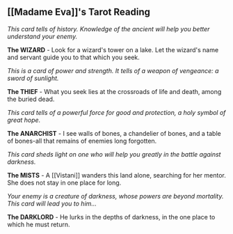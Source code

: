 ## [[Madame Eva]]'s Tarot Reading

_This card tells of history. Knowledge of the ancient will help you better understand your enemy._

**The WIZARD** - Look for a wizard's tower on a lake. Let the wizard's name and servant guide you to that which you seek.

_This is a card of power and strength. It tells of a weapon of vengeance: a sword of sunlight._

**The THIEF** - What you seek lies at the crossroads of life and death, among the buried dead.

_This card tells of a powerful force for good and protection, a holy symbol of great hope._

**The ANARCHIST** - I see walls of bones, a chandelier of bones, and a table of bones-all that remains of enemies long forgotten.

_This card sheds light on one who will help you greatly in the battle against darkness._

**The MISTS** - A [[Vistani]] wanders this land alone, searching for her mentor. She does not stay in one place for long.

_Your enemy is a creature of darkness, whose powers are beyond mortality. This card will lead you to him…_

**The DARKLORD** - He lurks in the depths of darkness, in the one place to which he must return.